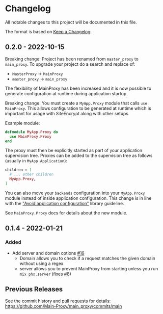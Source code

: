 # Changelog
All notable changes to this project will be documented in this file.

The format is based on [Keep a Changelog](https://keepachangelog.com/en/1.0.0/).

## 0.2.0 - 2022-10-15

Breaking change: Project has been renamed from `master_proxy` to `main_proxy`.
To upgrade your project do a search and replace of:
- `MasterProxy` -> `MainProxy`
- `master_proxy` -> `main_proxy`

The flexibility of MainProxy has been increased and it is now possible to
generate configuration at runtime during application startup.

Breaking change: You must create a `MyApp.Proxy` module that calls `use
MainProxy`. This allows configuration to be generated at runtime which is
important for usage with SiteEncrypt along with other setups.

Example module:

```elixir
defmodule MyApp.Proxy do
  use MainProxy.Proxy
end
```

The proxy must then be explicitly started as part of your application
supervision tree. Proxies can be added to the supervision tree as follows
(usually in `MyApp.Application`):

```elixir
children = [
  # ... other children
  MyApp.Proxy,
]
```

You can also move your `backends` configuration into your `MyApp.Proxy` module
instead of inside application configuration. This change is in line with the
["Avoid application
configuration"](https://hexdocs.pm/elixir/1.13/library-guidelines.html#avoid-application-configuration)
library guideline.

See `MainProxy.Proxy` docs for details about the new module.

## 0.1.4 - 2022-01-21
### Added
- Add server and domain options [#16](https://github.com/Main-Proxy/main_proxy/pull/16)
  - Domain allows you to check if a request matches the given domain without using a regex
  - server allows you to prevent MainProxy from starting unless you run `mix phx.server` (fixes [#8](https://github.com/Main-Proxy/main_proxy/issues/8))

## Previous Releases

See the commit history and pull requests for details: https://github.com/Main-Proxy/main_proxy/commits/main
